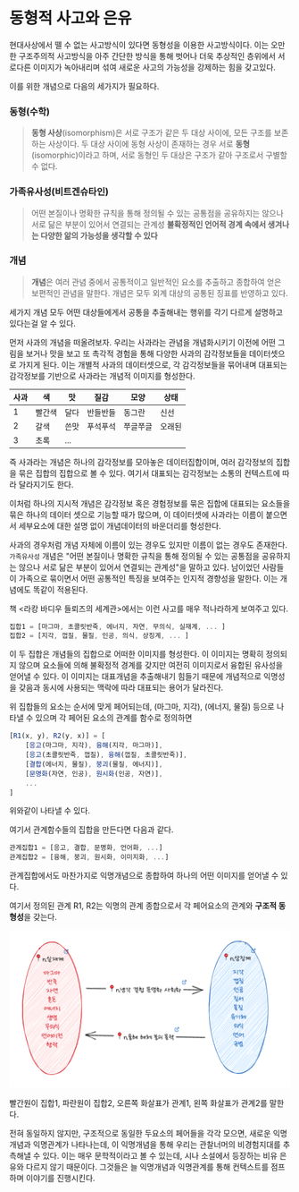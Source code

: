 
# 동형적 사고와 은유

현대사상에서 뗄 수 없는 사고방식이 있다면 동형성을 이용한 사고방식이다. 이는 오만한 구조주의적 사고방식을 아주 간단한 방식을 통해 벗어나 더욱 추상적인 층위에서 서로다른 이미지가 녹아내리며 섞여 새로운 사고의 가능성을 강제하는 힘을 갖고있다.

이를 위한 개념으로 다음의 세가지가 필요하다.

### 동형(수학)

> **동형 사상**(isomorphism)은 서로 구조가 같은 두 대상 사이에, 모든 구조를 보존하는 사상이다. 두 대상 사이에 동형 사상이 존재하는 경우 서로 **동형**(isomorphic)이라고 하며, 서로 동형인 두 대상은 구조가 같아 구조로서 구별할 수 없다.

### 가족유사성(비트겐슈타인)

> 어떤 본질이나 명확한 규칙을 통해 정의될 수 있는 공통점을 공유하지는 않으나 서로 닮은 부분이 있어서 연결되는 관계성
> **불확정적인 언어적 경계 속에서 생겨나는 다양한 앎의 가능성을 생각할 수 있다**

### 개념

> **개념**은 여러 관념 중에서 공통적이고 일반적인 요소를 추출하고 종합하여 얻은 보편적인 관념을 말한다.
> 개념은 모두 외계 대상의 공통된 징표를 반영하고 있다.

세가지 개념 모두 어떤 대상들에게서 공통을 추출해내는 행위를 각기 다르게 설명하고 있다는걸 알 수 있다.

먼저 사과의 개념을 떠올려보자. 우리는 사과라는 관념을 개념화시키기 이전에 어떤 그림을 보거나 맛을 보고 또 촉각적 경험을 통해 다양한 사과의 감각정보들을 데이터셋으로 가지게 된다. 이는 개별적 사과의 데이터셋으로, 각 감각정보들을 묶어내며 대표되는 감각정보를 기반으로 사과라는 개념적 이미지를 형성한다.

| 사과     | 색     | 맛   | 질감     | 모양     | 상태   |
| -------- | ------ | ---- | -------- | -------- | ------ |
| 1 | 빨간색 | 달다 | 반들반들 | 동그란   | 신선   |
| 2 | 갈색   | 쓴맛 | 푸석푸석 | 쭈글쭈글 | 오래된 |
| 3 | 초록   | ...  |       |          |        |

즉 사과라는 개념은 하나의 감각정보를 모아놓은 데이터집합이며, 여러 감각정보의 집합을 묶은 집합의 집합으로 볼 수 있다. 여기서 대표되는 감각정보는 소통의 컨텍스트에 따라 달라지기도 한다.

이처럼 하나의 지시적 개념은 감각정보 혹은 경험정보를 묶은 집합에 대표되는 요소들을 묶은 하나의 데이터 셋으로 기능할 때가 많으며, 이 데이터셋에 사과라는 이름이 붙으면서 세부요소에 대한 설명 없이 개념데이터의 바운더리를 형성한다. 

사과의 경우처럼 개념 자체에 이름이 있는 경우도 있지만 이름이 없는 경우도 존재한다. `가족유사성` 개념은 "어떤 본질이나 명확한 규칙을 통해 정의될 수 있는 공통점을 공유하지는 않으나 서로 닮은 부분이 있어서 연결되는 관계성"을 말하고 있다. 남이었던 사람들이 가족으로 묶이면서 어떤 공통적인 특징을 보여주는 인지적 경향성을 말한다. 이는 개념에도 똑같이 적용된다.

책 <라캉 바디우 들뢰즈의 세계관>에서는 이런 사고를 매우 적나라하게 보여주고 있다.

```ts
집합1 = [마그마, 초콜릿반죽, 에너지, 자연, 무의식, 실재계, ... ]
집합2 = [지각, 껍질, 물질, 인공, 의식, 상징계, ... ]
```

이 두 집합은 개념들의 집합으로 어떠한 이미지를 형성한다. 이 이미지는 명확히 정의되지 않으며 요소들에 의해 불확정적 경계를 갖지만 여전히 이미지로서 융합된 유사성을 얻어낼 수 있다. 이 이미지는 대표개념을 추출해내기 힘들기 때문에 개념적으로 익명성을 갖음과 동시에 사용되는 맥락에 따라 대표되는 용어가 달라진다. 

위 집합들의 요소는 순서에 맞게 페어되는데, (마그마, 지각), (에너지, 물질) 등으로 나타낼 수 있으며 각 페어된 요소의 관계를 함수로 정의하면

```ts
[R1(x, y), R2(y, x)] = [
	[응고(마그마, 지각), 융해(지각, 마그마)],
	[응고(초콜릿반죽, 껍질), 융해(껍질, 초콜릿반죽)],
	[결합(에너지, 물질), 붕괴(물질, 에너지)],
	[문명화(자연, 인공), 원시화(인공, 자연)],
	...
]
```

위와같이 나타낼 수 있다.

여기서 관계함수들의 집합을 만든다면 다음과 같다.

```ts
관계집합1 = [응고, 결합, 문명화, 언어화, ...]
관계집합2 = [융해, 붕괴, 원시화, 이미지화, ...]
```

관계집합에서도 마찬가지로 익명개념으로 종합하여 하나의 어떤 이미지를 얻어낼 수 있다.

여기서 정의된 관계 R1, R2는 익명의 관계 종합으로서 각 페어요소의 관계와 **구조적 동형성**을 갖는다.

![구조적동형성](./구조적동형성.png)

빨간원이 집합1, 파란원이 집합2, 오른쪽 화살표가 관계1, 왼쪽 화살표가 관계2를 말한다.

전혀 동일하지 않지만, 구조적으로 동일한 두요소의 페어들을 각각 모으면, 새로운 익명개념과 익명관계가 나타나는데, 이 익명개념을 통해 우리는 관찰너머의 비경험지대를 추측해낼 수 있다. 이는 매우 문학적이라고 볼 수 있는데, 시나 소설에서 등장하는 비유 은유와 다르지 않기 때문이다. 그것들은 늘 익명개념과 익명관계를 통해 컨텍스트를 점프하며 이야기를 진행시킨다.

